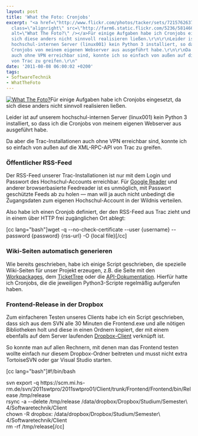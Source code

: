 ```yaml
---
layout: post
title: 'What the Foto: Cronjobs'
excerpt: "<a href=\"http://www.flickr.com/photos/tacker/sets/72157626379556132/\"><img
  class=\"alignright\" src=\"http://farm6.static.flickr.com/5236/5814600568_a78deedb78_m.jpg\"
  alt=\"What The Foto?\" /></a>Für einige Aufgaben habe ich Cronjobs eingesetzt, da
  sich diese anders nicht sinnvoll realisieren ließen.\r\n\r\nLeider ist auf unserem
  hochschul-internen Server (linux001) kein Python 3 installiert, so dass ich die
  Cronjobs von meinem eigenen Webserver aus ausgeführt habe.\r\n\r\nDa aber die Trac-Installationen
  auch ohne VPN erreichbar sind, konnte ich so einfach von außen auf die XML-RPC-API
  von Trac zu greifen.\r\n"
date: '2011-08-08 06:00:02 +0200'
tags:
- SoftwareTechnik
- WhatTheFoto
---
```

<p><a href="http://www.flickr.com/photos/tacker/sets/72157626379556132/"><img class="alignright" src="http://farm6.static.flickr.com/5236/5814600568_a78deedb78_m.jpg" alt="What The Foto?" /></a>Für einige Aufgaben habe ich Cronjobs eingesetzt, da sich diese anders nicht sinnvoll realisieren ließen.</p>
<p>Leider ist auf unserem hochschul-internen Server (linux001) kein Python 3 installiert, so dass ich die Cronjobs von meinem eigenen Webserver aus ausgeführt habe.</p>
<p>Da aber die Trac-Installationen auch ohne VPN erreichbar sind, konnte ich so einfach von außen auf die XML-RPC-API von Trac zu greifen.<br />
<a id="more"></a><a id="more-697"></a></p>
<h3 class="textimage">Öffentlicher RSS-Feed</h3>
<p>Der RSS-Feed unserer Trac-Installationen ist nur mit dem Login und Passwort des Hochschul-Accounts erreichbar. Für <a href="http://google.de/reader/">Google Reader</a> und anderer browserbasierte Feedreader ist es unmöglich, mit Passwort geschützte Feeds ab zu holen — man will ja auch nicht unbedingt die Zugangsdaten zum eigenen Hochschul-Account in der Wildnis verteilen.</p>
<p>Also habe ich einen Cronjob definiert, der den RSS-Feed aus Trac zieht und in einem über HTTP frei zugänglichen Ort ablegt:</p>
<p>[cc lang="bash"]wget -q --no-check-certificate --user {username} --password {password} {rss-url} -O {local file}[/cc]</p>
<h3 class="textimage">Wiki-Seiten automatisch generieren</h3>
<p>Wie bereits geschrieben, habe ich einige Script geschrieben, die spezielle Wiki-Seiten für unser Projekt erzeugen, z.B. die Seite mit den <a href="/what-the-foto-workpackages">Workpackages</a>, dem <a href="/what-the-foto-tickettree">TicketTree</a> oder die <a href="/what-the-foto-api-dokumentation">API-Dokumentation</a>. Hierfür hatte ich Cronjobs, die die jeweiligen Python3-Scripte regelmäßig aufgerufen haben.</p>
<h3 class="textimage">Frontend-Release in der Dropbox</h3>
<p>Zum einfacheren Testen unseres Clients habe ich ein Script geschrieben, dass sich aus dem SVN alle 30 Minuten die Frontend.exe und alle nötigen Bibliotheken holt und diese in einen Ordnern kopiert, der mit einem ebenfalls auf dem Server laufenden <a href="http://db.tt/NYepoPI">Dropbox-Client</a> verknüpft ist.</p>
<p>So konnte man auf allen Rechnern, mit denen man das Frontend testen wollte einfach nur diesem Dropbox-Ordner beitreten und musst nicht extra TortoiseSVN oder gar Visual Studio starten.</p>
<p>[cc lang="bash"]#!/bin/bash</p>
<p>svn export -q https://scm.mi.hs-rm.de/svn/2011swtpro/2011swtpro01/Client/trunk/Frontend/Frontend/bin/Release /tmp/release<br />
rsync -a --delete /tmp/release /data/dropbox/Dropbox/Studium/Semester\ 4/Softwaretechnik/Client<br />
chown -R dropbox: /data/dropbox/Dropbox/Studium/Semester\ 4/Softwaretechnik/Client<br />
rm -rf /tmp/release[/cc]</p>
